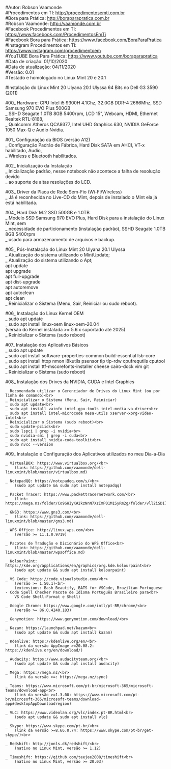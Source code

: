 #Autor: Robson Vaamonde<br>
#Procedimentos em TI: http://procedimentosemti.com.br<br>
#Bora para Prática: http://boraparapratica.com.br<br>
#Robson Vaamonde: http://vaamonde.com.br<br>
#Facebook Procedimentos em TI: https://www.facebook.com/ProcedimentosEmTi<br>
#Facebook Bora para Prática: https://www.facebook.com/BoraParaPratica<br>
#Instagram Procedimentos em TI: https://www.instagram.com/procedimentoem<br>
#YouTUBE Bora Para Prática: https://www.youtube.com/boraparapratica<br>
#Data de criação: 01/10/2020<br>
#Data de atualização: 04/11/2020<br>
#Versão: 0.01<br>
#Testado e homologado no Linux Mint 20 e 20.1

#Instalação do Linux Mint 20 Ulyana 20.1 Ulyssa 64 Bits no Dell G3 3590 (2011)

#00_ Hardware: CPU Intel i5 9300H 4.1Ghz, 32.0GB DDR-4 2666Mhz, SSD Samsung 970 EVO Plus 500GB<br>
	_ SSHD Seagate 1.0TB 8GB 5400rpm, LCD 15", Webcam, HDMI, Ethernet Realtek RTL-8168,<br>
	_ Qualcomm Atheros QCA9377, Intel UHD Graphics 630, NVIDIA GeForce 1050 Max-Q e Audio Nvidia.

#01_ Configuração da BIOS (versão A12)<br>
	_ Configuração Padrão de Fábrica, Hard Disk SATA em AHCI, VT-x habilitado, Audio,<br>
	_ Wireless e Bluetooth habilitados.
	
#02_ Inicialização da Instalação<br>
	_ Inicialização padrão, nesse notebook não acontece a falha de resolução devido<br>
	_ ao suporte de altas resoluções do LCD.

#03_ Driver da Placa de Rede Sem-Fio (Wi-Fi/Wireless)<br>
	_ Já é reconhecida no Live-CD do Mint, depois de instalado o Mint ela já está habilitada.

#04_ Hard Disk M.2 SSD 500GB e 1.0TB<br>
	_ Modelo SSD Samsung 970 EVO Plus, Hard Disk para a instalação do Linux Mint, sem<br>
	_ necessidade de particionamento (instalação padrão), SSHD Seagate 1.0TB 8GB 5400rpm<br>
	_ usado para armazenamento de arquivos e backup.
	
#05_ Pós-Instalação do Linux Mint 20 Ulyana 20.1 Ulyssa<br>
	_ Atualização do sistema utilizando o MintUpdate;<br>
	_ Atualização do sistema utilizando o Apt;<br>
		apt update<br>
        apt upgrade<br>
        apt full-upgrade<br>
        apt dist-upgrade<br>
        apt autoremove<br>
        apt autoclean<br>
        apt clean<br>
	_ Reinicializar o Sistema (Menu, Sair, Reiniciar ou sudo reboot).

#06_ Instalação do Linux Kernel OEM<br>
    _ sudo apt update<br>
    _ sudo apt install linux-oem linux-oem-20.04<br>
		(versão do Kernel instalada >= 5.6.x suportado até 2025)<br>
   	_ Reinicializar o Sistema (sudo reboot)<br>

#07_ Instalação dos Aplicativos Básicos<br>
	_ sudo apt update<br>
	_ sudo apt install software-properties-common build-essential lsb-core<br>
	_ sudo apt install htop nmon i8kutils psensor tlp tlp-rdw cpufrequtils cputool<br>
	_ sudo apt install ttf-mscorefonts-installer cheese cairo-dock vim git<br>
	_ Reinicializar o Sistema (sudo reboot)

#08_ Instalação dos Drives da NVIDIA, CUDA e Intel Graphics<br>

	_ Recomendado utilizar o Gerenciador de Drives do Linux Mint (ou por linha de comando)<br>
	_ Reinicializar o Sistema (Menu, Sair, Reiniciar)
	_ sudo apt update<br>
	_ sudo apt install vainfo intel-gpu-tools intel-media-va-driver<br>
	_ sudo apt install intel-microcode mesa-utils xserver-xorg-video-intel<br>
	_ Reinicializar o Sistema (sudo reboot)<br>
	_ sudo update-pciids<br>
	_ sudo lspci | grep -i nvidia<br>
	_ sudo nvidia-smi | grep -i cuda<br>
	_ sudo apt install nvidia-cuda-toolkit<br>
	_ sudo nvcc --version

#09_ Instalação e Configuração dos Aplicativos utilizados no meu Dia-a-Dia<br>

	_ VirtualBOX: https://www.virtualbox.org/<br>
		(link: https://github.com/vaamonde/dell-linuxmint/blob/master/virtualbox.md)

	_ NotepadQQ: https://notepadqq.com/s/<br>
		(sudo apt update && sudo apt install notepadqq)

	_ Packet Tracer: https://www.packettracernetwork.com/<br>
		(link: https://mega.nz/folder/Co9GHIyK#2kzNnN7XzImP01M1SyRm2g/folder/vll2iSDI)

	_ GNS3: https://www.gns3.com/<br>
		(link: https://github.com/vaamonde/dell-linuxmint/blob/master/gns3.md)

	_ WPS Office: http://linux.wps.com/<br>
		(versão >= 11.1.0.9719)

	_ Pacotes de Tradução e Dicionário do WPS Office<br>
		(link: https://github.com/vaamonde/dell-linuxmint/blob/master/wpsoffice.md)

	_ KolourPaint: https://kde.org/applications/en/graphics/org.kde.kolourpaint<br>
		(sudo apt update && sudo apt install kolourpaint)

	_ VS Code: https://code.visualstudio.com/<br>
		(versão >= 1.50.1)<br>
		(extensions: Bash Beautify, BATS for VSCode, Brazilian Portuguese - Code Spell Checker Pacote de Idioma Português Brasileiro para<br>
		VS Code Shell-Format e Shell)

	_ Google Chrome: https://www.google.com/intl/pt-BR/chrome/<br>
		(versão >= 86.0.4240.183)

	_ Genymotion: https://www.genymotion.com/download/<br>

	_ Kazam: https://launchpad.net/kazam<br>
		(sudo apt update && sudo apt install kazam)

	_ Kdenlive: https://kdenlive.org/en/<br>
		(link da versão AppImage >=20.08.2: https://kdenlive.org/en/download/)

	_ Audacity: https://www.audacityteam.org/<br>
		(sudo apt update && sudo apt install audacity)

	_ Mega: https://mega.nz/<br>
		(link da versão >=: https://mega.nz/sync)

	_ Teams: https://www.microsoft.com/pt-br/microsoft-365/microsoft-teams/download-app<br>
		(link da versão >=1.3.00: https://www.microsoft.com/pt-br/microsoft-365/microsoft-teams/download-app#desktopAppDownloadregion)

	_ VLC: https://www.videolan.org/vlc/index.pt-BR.html<br>
		(sudo apt update && sudo apt install vlc)

	_ Skype: https://www.skype.com/pt-br/<br>
		(link da versão >=8.66.0.74: https://www.skype.com/pt-br/get-skype/)<br>

	_ Redshift: http://jonls.dk/redshift/<br>
		(nativo no Linux Mint, versão >= 1.12)

	_ Timeshift: https://github.com/teejee2008/timeshift<br>
		(nativo no Linux Mint, versão >= 20.03)
